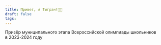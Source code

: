 ```yaml
---
title: Привет, я Тигран!👋🏻
draft: false
tags:
---
```

Призёр муниципального этапа Всероссийской олимпиады школьников в 2023-2024 году